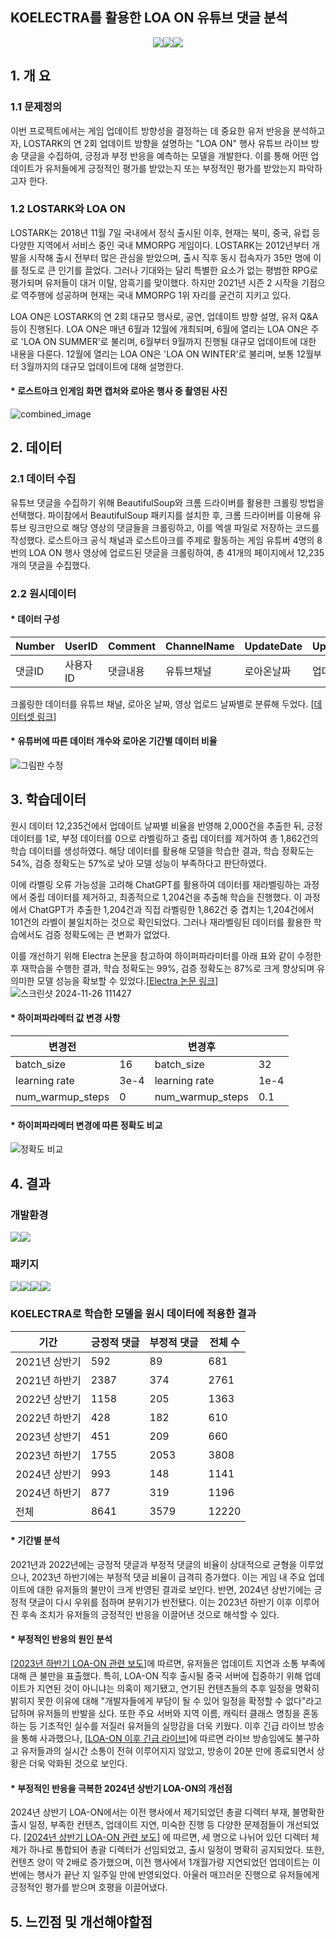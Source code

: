 ## KOELECTRA를 활용한 LOA ON 유튜브 댓글 분석
<!--
badge icon 참고 사이트
https://github.com/danmadeira/simple-icon-badges
-->
<p align="center"><img src="https://img.shields.io/badge/python-%233776AB.svg?&style=for-the-badge&logo=python&logoColor=white" /><img src="https://img.shields.io/badge/pytorch-%23EE4C2C.svg?&style=for-the-badge&logo=pytorch&logoColor=white" /><img src="https://img.shields.io/badge/pycharm-%23000000.svg?&style=for-the-badge&logo=pycharm&logoColor=white" /><p>

## 1. 개 요

### 1.1 문제정의
이번 프로젝트에서는 게임 업데이트 방향성을 결정하는 데 중요한 유저 반응을 분석하고자, LOSTARK의 연 2회 업데이트 방향을 설명하는 "LOA ON" 행사 유튜브 라이브 방송 댓글을 수집하여, 긍정과 부정 반응을 예측하는 모델을 개발한다. 이를 통해 어떤 업데이트가 유저들에게 긍정적인 평가를 받았는지 또는 부정적인 평가를 받았는지 파악하고자 한다.
### 1.2 LOSTARK와 LOA ON
LOSTARK는 2018년 11월 7일 국내에서 정식 출시된 이후, 현재는 북미, 중국, 유럽 등 다양한 지역에서 서비스 중인 국내 MMORPG 게임이다. LOSTARK는 2012년부터 개발을 시작해 출시 전부터 많은 관심을 받았으며, 출시 직후 동시 접속자가 35만 명에 이를 정도로 큰 인기를 끌었다. 그러나 기대와는 달리 특별한 요소가 없는 평범한 RPG로 평가되며 유저들이 대거 이탈, 암흑기를 맞이했다. 하지만 2021년 시즌 2 시작을 기점으로 역주행에 성공하며 현재는 국내 MMORPG 1위 자리를 굳건히 지키고 있다.

LOA ON은 LOSTARK의 연 2회 대규모 행사로, 공연, 업데이트 방향 설명, 유저 Q&A 등이 진행된다. LOA ON은 매년 6월과 12월에 개최되며, 6월에 열리는 LOA ON은 주로 'LOA ON SUMMER'로 불리며, 6월부터 9월까지 진행될 대규모 업데이트에 대한 내용을 다룬다. 12월에 열리는 LOA ON은 'LOA ON WINTER'로 불리며, 보통 12월부터 3월까지의 대규모 업데이트에 대해 설명한다.
#### * 로스트아크 인게임 화면 캡처와 로아온 행사 중 촬영된 사진
![combined_image](https://github.com/user-attachments/assets/3082606e-6102-408c-a44b-960aa3cf893e)
## 2. 데이터


### 2.1 데이터 수집
유튜브 댓글을 수집하기 위해 BeautifulSoup와 크롬 드라이버를 활용한 크롤링 방법을 선택했다. 파이참에서 BeautifulSoup 패키지를 설치한 후, 크롬 드라이버를 이용해 유튜브 링크만으로 해당 영상의 댓글들을 크롤링하고, 이를 엑셀 파일로 저장하는 코드를 작성했다. 로스트아크 공식 채널과 로스트아크를 주제로 활동하는 게임 유튜버 4명의 8번의 LOA ON 행사 영상에 업로드된 댓글을 크롤링하여, 총 41개의 페이지에서 12,235개의 댓글을 수집했다.

### 2.2 원시데이터
#### * 데이터 구성

| Number | UserID | Comment | ChannelName | UpdateDate | UpdateName | VideoUploadDate |
|--------|----------|-------------|--------------|--------------|--------------|--------------|
|댓글ID | 사용자ID    | 댓글내용       | 유튜브채널  | 로아온날짜 | 업데이트명  | 영상업로드날짜|

크롤링한 데이터를 유튜브 채널, 로아온 날짜, 영상 업로드 날짜별로 분류해 두었다. [[데이터셋 링크](https://www.kaggle.com/datasets/tltydtltbd/loa-on-youtube-reviews)]
#### * 유튜버에 따른 데이터 개수와 로아온 기간별 데이터 비율
![그림판 수정](https://github.com/user-attachments/assets/eb94163c-77c0-4d9f-9e11-e6ee1a544343)
## 3. 학습데이터
원시 데이터 12,235건에서 업데이트 날짜별 비율을 반영해 2,000건을 추출한 뒤, 긍정 데이터를 1로, 부정 데이터를 0으로 라벨링하고 중립 데이터를 제거하여 총 1,862건의 학습 데이터를 생성하였다. 해당 데이터를 활용해 모델을 학습한 결과, 학습 정확도는 54%, 검증 정확도는 57%로 낮아 모델 성능이 부족하다고 판단하였다.

이에 라벨링 오류 가능성을 고려해 ChatGPT를 활용하여 데이터를 재라벨링하는 과정에서 중립 데이터를 제거하고, 최종적으로 1,204건을 추출해 학습을 진행했다. 이 과정에서 ChatGPT가 추출한 1,204건과 직접 라벨링한 1,862건 중 겹치는 1,204건에서 101건의 라벨이 불일치하는 것으로 확인되었다. 그러나 재라벨링된 데이터를 활용한 학습에서도 검증 정확도에는 큰 변화가 없었다.

이를 개선하기 위해 Electra 논문을 참고하여 하이퍼파라미터를 아래 표와 같이 수정한 후 재학습을 수행한 결과, 학습 정확도는 99%, 검증 정확도는 87%로 크게 향상되며 유의미한 모델 성능을 확보할 수 있었다.[[Electra 논문 링크](https://arxiv.org/pdf/2003.10555)]
![스크린샷 2024-11-26 111427](https://github.com/user-attachments/assets/28902182-1efd-4a9a-843d-f9b5b75fe953)

#### * 하이퍼파라메터 값 변경 사항
| 변경전 |  | 변경후 |  |
|--------|----------|-------------|--------------|
|batch_size | 16    | batch_size       | 32  |
|learning rate | 3e-4    | learning rate       | 1e-4  |
|num_warmup_steps | 0    | num_warmup_steps       | 0.1  |

#### * 하이퍼파라메터 변경에 따른 정확도 비교
![정확도 비교](https://github.com/user-attachments/assets/f8c8b60f-55a4-410a-bdb4-6bb2d7a54c47)

## 4. 결과
### 개발환경

<img src="https://img.shields.io/badge/python-%233776AB.svg?&style=for-the-badge&logo=python&logoColor=white" /><img src="https://img.shields.io/badge/pycharm-%23000000.svg?&style=for-the-badge&logo=pycharm&logoColor=white" />

### 패키지

<img src="https://img.shields.io/badge/pandas-%23150458.svg?&style=for-the-badge&logo=pandas&logoColor=white" /><img src="https://img.shields.io/badge/pytorch-%23EE4C2C.svg?&style=for-the-badge&logo=pytorch&logoColor=white" /><img src="https://img.shields.io/badge/tensorflow-%23FF6F00.svg?&style=for-the-badge&logo=tensorflow&logoColor=white" /><img src="https://img.shields.io/badge/numpy-%23013243.svg?&style=for-the-badge&logo=numpy&logoColor=white" />

### KOELECTRA로 학습한 모델을 원시 데이터에 적용한 결과
| 기간 | 긍정적 댓글 | 부정적 댓글 |전체 수|
|--------|----------|-------------|-------|
|2021년 상반기|592|89|681|
|2021년 하반기|2387|374|2761|
|2022년 상반기|1158|205|1363|
|2022년 하반기|428|182|610|
|2023년 상반기|451|209|	660|
|2023년 하반기|1755|2053|3808|
|2024년 상반기|993| 148|1141|
|2024년 하반기| 877|319|1196|
|전체| 8641|3579|12220|

#### * 기간별 분석


2021년과 2022년에는 긍정적 댓글과 부정적 댓글의 비율이 상대적으로 균형을 이루었으나, 2023년 하반기에는 부정적 댓글 비율이 급격히 증가했다. 이는 게임 내 주요 업데이트에 대한 유저들의 불만이 크게 반영된 결과로 보인다.
반면, 2024년 상반기에는 긍정적 댓글이 다시 우위를 점하며 분위기가 반전됐다. 이는 2023년 하반기 이후 이루어진 후속 조치가 유저들의 긍정적인 반응을 이끌어낸 것으로 해석할 수 있다.
#### * 부정적인 반응의 원인 분석
[[2023년 하반기 LOA-ON 관련 보도](https://www.1conomynews.co.kr/news/articleView.html?idxno=23993)]에 따르면, 유저들은 업데이트 지연과 소통 부족에 대해 큰 불만을 표출했다. 특히, LOA-ON 직후 출시될 중국 서버에 집중하기 위해 업데이트가 지연된 것이 아니냐는 의혹이 제기됐고, 연기된 컨텐츠들의 추후 일정을 명확히 밝히지 못한 이유에 대해 "개발자들에게 부담이 될 수 있어 일정을 확정할 수 없다"라고 답하며 유저들의 반발을 샀다. 또한 주요 서버와 지역 이름, 캐릭터 클래스 명칭을 혼동하는 등 기초적인 실수를 저질러 유저들의 실망감을 더욱 키웠다. 이후 긴급 라이브 방송을 통해 사과했으나, [[LOA-ON 이후 긴급 라이브](https://www.1conomynews.co.kr/news/articleView.html?idxno=24000)]에 따르면 라이브 방송임에도 불구하고 유저들과의 실시간 소통이 전혀 이루어지지 않았고, 방송이 20분 만에 종료되면서 상황은 더욱 악화된 것으로 보인다.

#### * 부정적인 반응을 극복한 2024년 상반기 LOA-ON의 개선점
2024년 상반기 LOA-ON에서는 이전 행사에서 제기되었던 총괄 디렉터 부재, 불명확한 출시 일정, 부족한 컨텐츠, 업데이트 지연, 미숙한 진행 등 다양한 문제점들이 개선되었다. [[2024년 상반기 LOA-ON 관련 보도](https://www.e-focus.co.kr/news/articleView.html?idxno=2946208)] 에 따르면, 세 명으로 나뉘어 있던 디렉터 체제가 하나로 통합되어 총괄 디렉터가 선임되었고, 출시 일정이 명확히 공지되었다. 또한, 컨텐츠 양이 약 2배로 증가했으며, 이전 행사에서 1개월가량 지연되었던 업데이트는 이번에는 행사가 끝난 지 일주일 만에 반영되었다. 아울러 매끄러운 진행으로 유저들에게 긍정적인 평가를 받으며 호평을 이끌어냈다.
## 5. 느낀점 및 개선해야할점

